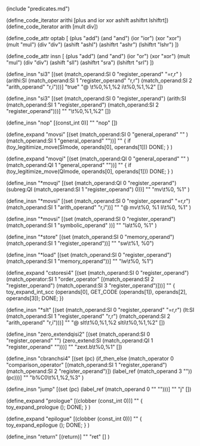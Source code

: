 (include "predicates.md")

(define_code_iterator arithi [plus and ior xor ashift ashiftrt lshiftrt])
(define_code_iterator arith [mult div])

(define_code_attr optab [
  (plus "add")
  (and "and")
  (ior "ior")
  (xor "xor")
  (mult "mul")
  (div "div")
  (ashift "ashl")
  (ashiftrt "ashr")
  (lshiftrt "lshr")
  ])

(define_code_attr insn [
  (plus "add")
  (and "and")
  (ior "or")
  (xor "xor")
  (mult "mul")
  (div "div")
  (ashift "sll")
  (ashiftrt "sra")
  (lshiftrt "srl")
  ])

(define_insn "<optab>si3"
    [(set (match_operand:SI          0 "register_operand" "=r,r" )
	      (arithi:SI (match_operand:SI 1 "register_operand" "r,r")
		           (match_operand:SI 2 "arith_operand" "r,i")))]
  "true"
  "@
   <insn>\t%0,%1,%2
   <insn>i\t%0,%1,%2"
  [])


(define_insn "<optab>si3"
    [(set (match_operand:SI          0 "register_operand")
	      (arith:SI (match_operand:SI 1 "register_operand")
		           (match_operand:SI 2 "register_operand")))]
  ""
  "<insn>\t%0,%1,%2"
  [])

(define_insn "nop"
  [(const_int 0)]
  ""
  "nop"
  [])

(define_expand "movsi"
    [(set (match_operand:SI 0 "general_operand" "" )
	      (match_operand:SI 1 "general_operand" ""))]
  ""
  {
    if (toy_legitimize_move(SImode, operands[0], operands[1]))
        DONE;
  }
  )

(define_expand "movqi"
    [(set (match_operand:QI 0 "general_operand" "" )
	      (match_operand:QI 1 "general_operand" ""))]
  ""
  {
    if (toy_legitimize_move(QImode, operands[0], operands[1]))
        DONE;
  }
  )

(define_insn "*movqi"
    [(set (match_operand:QI 0 "register_operand")
	      (subreg:QI (match_operand:SI 1 "register_operand") 0))]
  ""
  "mv\t%0, %1"
  )

(define_insn "*movsi"
    [(set (match_operand:SI 0 "register_operand" "=r,r")
	      (match_operand:SI 1 "arith_operand" "r,i"))]
  ""
  "@
   mv\t%0, %1
   li\t%0, %1"
  )

(define_insn "*movsi"
    [(set (match_operand:SI 0 "register_operand")
	      (match_operand:SI 1 "symbolic_operand" ))]
  ""
  "la\t%0, %1"
  )

(define_insn "*store"
   [(set (match_operand:SI 0 "memory_operand")
	(match_operand:SI 1 "register_operand"))]
  ""
  "sw\t%1, %0")

(define_insn "*load"
  [(set (match_operand:SI 0 "register_operand")
	(match_operand:SI 1 "memory_operand"))]
  ""
  "lw\t%0, %1")

(define_expand "cstoresi4"
  [(set (match_operand:SI 0 "register_operand")
	(match_operator:SI 1 "order_operator"
	    [(match_operand:SI 2 "register_operand")
	     (match_operand:SI 3 "register_operand")]))]
  ""
  {
    toy_expand_int_scc (operands[0], GET_CODE (operands[1]), operands[2],
			operands[3]);
    DONE;
  })

(define_insn "*slt"
  [(set (match_operand:SI 0 "register_operand" "=r,r")
	(lt:SI
	    (match_operand:SI 1 "register_operand" "r,r")
        (match_operand:SI 2 "arith_operand" "r,i")))]
  ""
  "@
   slt\t%0,%1,%2
   slti\t%0,%1,%2"
  [])

(define_insn "zero_extendqisi2"
  [(set (match_operand:SI 0 "register_operand"    "")
	(zero_extend:SI
	    (match_operand:QI 1 "register_operand" "")))]
  ""
  "zext.b\t%0,%1"
  [])

(define_insn "cbranchsi4"
  [(set (pc)
	(if_then_else (match_operator 0 "comparison_operator"
		      [(match_operand:SI 1 "register_operand")
		       (match_operand:SI 2 "register_operand")])
		      (label_ref (match_operand 3 ""))
		      (pc)))]
  ""
  "b%C0\t%1,%2,%3"
  )

(define_insn "jump"
  [(set (pc)
	(label_ref (match_operand 0 "" "")))]
  ""
  "j"
  [])

(define_expand "prologue"
  [(clobber (const_int 0))]
  ""
  {
  toy_expand_prologue ();
  DONE;
  }
)

(define_expand "epilogue"
  [(clobber (const_int 0))]
  ""
  {
  toy_expand_epilogue ();
  DONE;
  }
)

(define_insn "return"
  [(return)]
  ""
  "ret"
  []
)
